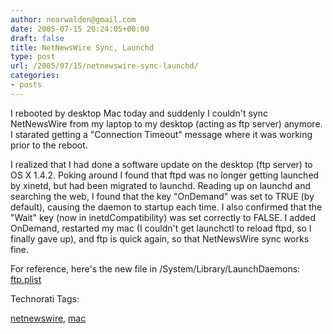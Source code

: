 ```yaml
---
author: nearwalden@gmail.com
date: 2005-07-15 20:24:05+00:00
draft: false
title: NetNewsWire Sync, Launchd
type: post
url: /2005/07/15/netnewswire-sync-launchd/
categories:
- posts
---
```


I rebooted by desktop Mac today and suddenly I couldn't sync NetNewsWire from my laptop to my desktop (acting as ftp server) anymore.  I starated getting a "Connection Timeout" message where it was working prior to the reboot.





I realized that I had done a software update on the desktop (ftp server) to OS X 1.4.2.  Poking around I found that ftpd was no longer getting launched by xinetd, but had been migrated to launchd.  Reading up on launchd and searching the web, I found that the key "OnDemand" was set to TRUE (by default), causing the daemon to startup each time.  I also confirmed that the "Wait" key (now in inetdCompatibility) was set correctly to FALSE.  I added OnDemand, restarted my mac (I couldn't get launchctl to reload ftpd, so I finally gave up), and ftp is quick again, so that NetNewsWire sync works fine.





For reference, here's the new file in /System/Library/LaunchDaemons:  [ftp.plist]("./images/ftp.plist")









Technorati Tags:  

[netnewswire](//technorati.com/tag/netnewswire"), [mac](//technorati.com/tag/mac")









